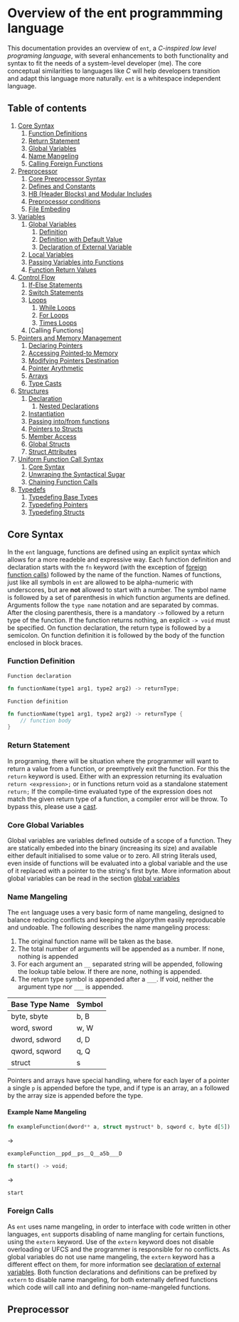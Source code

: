 # Overview of the ent programmming language

This documentation provides an overview of `ent`, a *C-inspired low level programing language*, with several enhancements to both functionality and syntax to fit the needs of a system-level developer (me). The core conceptual similarities to languages like *C* will help developers transition and adapt this language more naturally. `ent` is a whitespace independent language.

## Table of contents
 1. [Core Syntax](#core-syntax)
    1. [Function Definitions](#function-definitions)
    2. [Return Statement](#return-statement)
    3. [Global Variables](#core-global-variables)
    4. [Name Mangeling](#name-mangeling)
    5. [Calling Foreign Functions](#foreign-calls)
 2. [Preprocessor](#preprocessor)
    1. [Core Preprocessor Syntax](#core-preprocessor-syntax)
    2. [Defines and Constants](#defines-and-constants)
    3. [HB (Header Blocks) and Modular Includes](#header-blocks)
    4. [Preprocessor conditions](#preprocessor-conditions)
    5. [File Embeding](#file-embeding)
 3. [Variables](#variables)
    1. [Global Variables](#global-variables)
       1. [Definition](#global-variable-definitions)
       2. [Definition with Default Value](#global-variable-definitions-with-initialiser-value)
       3. [Declaration of External Variable](#external-global-variables)
    2. [Local Variables](#local-variables)
    4. [Passing Variables into Functions](#passing-variables-into-functions)
    5. [Function Return Values](#function-return-values)
 4. [Control Flow](#control-flow)
    1. [If-Else Statements](#if-else-statements)
    2. [Switch Statements](#switch-statements)
    4. [Loops](#loops)
       1. [While Loops](#while-loops)
       2. [For Loops](#for-loops)
       3. [Times Loops](#times-loops)
    5. [Calling Functions]
 5. [Pointers and Memory Management](#pointers)
    1. [Declaring Pointers](#declaring-pointers)
    2. [Accessing Pointed-to Memory](#accessing-pointer-memory)
    3. [Modifying Pointers Destination](#modifying-pointers)
    4. [Pointer Arythmetic](#pointer-arythmetic)
    5. [Arrays](#arrays)
    6. [Type Casts](#type-cast)
 6. [Structures](#structures)
    1. [Declaration](#declaration)
        1. [Nested Declarations](#nested-declarations)
    2. [Instantiation](#struct-instantiation)
    3. [Passing into/from functions](#struct-passing-into-functions)
    4. [Pointers to Structs](#pointers-to-structs)
    5. [Member Access](#struct-member-access)
    6. [Global Structs](#global-structs)
    7. [Struct Attributes](#struct-attributes)
 7. [Uniform Function Call Syntax](#UFCS)
    1. [Core Syntax](#ufcs-core-syntax)
    2. [Unwraping the Syntactical Sugar](#unwraping-ufcs)
    3. [Chaining Function Calls](#chaining-ufcs-calls)
 8. [Typedefs](#typedefs)
    1. [Typedefing Base Types](#typedefing-base-types)
    2. [Typedefing Pointers](#typedefing-pointers)
    3. [Typedefing Structs](#typedefing-structs)

## Core Syntax

In the `ent` language, functions are defined using an explicit syntax which allows for a more readeble and expressive way. Each function definition and declaration starts with the `fn` keyword (with the exception of [foreign function calls](#foreign-calls)) followed by the name of the function. Names of functions, just like all symbols in `ent` are allowed to be alpha-numeric with underscores, but are **not** allowed to start with a number. The symbol name is followed by a set of parenthesis in which function arguments are defined. Arguments follow the `type name` notation and are separated by commas. After the closing parenthesis, there is a mandatory `->` followed by a return type of the function. If the function returns nothing, an explicit `-> void` must be specified. On function declaration, the return type is followed by a semicolon. On function definition it is followed by the body of the function enclosed in block braces.

### Function Definition

    Function declaration
```rust
fn functionName(type1 arg1, type2 arg2) -> returnType;
```

    Function definition
```rust
fn functionName(type1 arg1, type2 arg2) -> returnType {
    // function body
}
```

### Return Statement

In programing, there will be situation where the programmer will want to return a value from a function, or preemptively exit the function. For this the `return` keyword is used. Either with an expression returning its evaluation `return <expression>;` or in functions return void as a standalone statement `return;`
If the compile-time evaluated type of the expression does not match the given return type of a function, a compiler error will be throw. To bypass this, please use a [cast](#type-cast).

### Core Global Variables

Global variables are variables defined outside of a scope of a function. They are statically embeded into the binary (increasing its size) and available either default initialised to some value or to zero. All string literals used, even inside of functions will be evaluated into a global variable and the use of it replaced with a pointer to the string's first byte.
More information about global variables can be read in the section [global variables](#global-variables)

### Name Mangeling

The `ent` language uses a very basic form of name mangeling, designed to balance reducing conflicts and keeping the algorythm easily reproducable and undoable. The following describes the name mangeling process:

1. The original function name will be taken as the base.
2. The total number of arguments will be appended as a number. If none, nothing is appended 
3. For each argument an `__` separated string will be appended, following the lookup table below. If there are none, nothing is appended.
4. The return type symbol is appended after a `___`. If void, neither the argument type nor `___` is appended.

| Base Type Name | Symbol |
| -------------- | ------ |
| byte, sbyte    | b, B   |
| word, sword    | w, W   |
| dword, sdword  | d, D   |
| qword, sqword  | q, Q   |
| struct         | s      |

Pointers and arrays have special handling, where for each layer of a pointer a single `p` is appended before the type, and if type is an array, an `a` followed by the array size is appended before the type.

#### Example Name Mangeling

```rust
fn exampleFunction(dword** a, struct mystruct* b, sqword c, byte d[5]) -> sdword;
```
->

```
exampleFunction__ppd__ps__Q__a5b___D
```

```rust
fn start() -> void;
```
->
```
start
```

### Foreign Calls

As `ent` uses name mangeling, in order to interface with code written in other languages, `ent` supports disabling of name mangling for certain functions, using the `extern` keyword. Use of the `extern` keyword does not disable overloading or UFCS and the programmer is responsible for no conflicts.
As global variables do not use name mangeling, the `extern` keyword has a different effect on them, for more information see [declaration of external variables](#external-global-variables).
Both function declarations and definitions can be prefixed by `extern` to disable name mangeling, for both externally defined functions which code will call into and defining non-name-mangeled functions.

## Preprocessor


